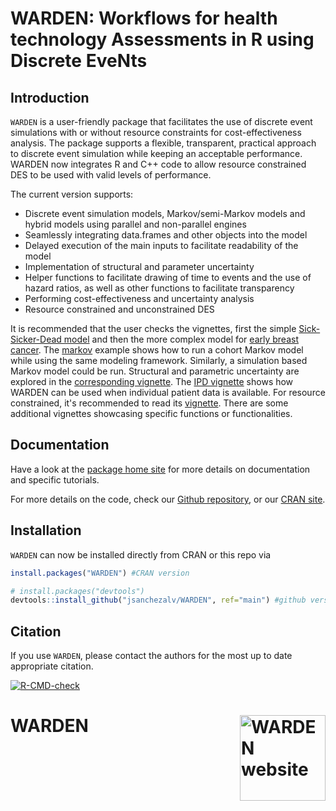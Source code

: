 
# WARDEN: Workflows for health technology Assessments in R using Discrete EveNts

## Introduction

`WARDEN` is a user-friendly package that facilitates the use of discrete
event simulations with or without resource constraints for cost-effectiveness
analysis. The package supports a flexible, transparent, practical
approach to discrete event simulation while keeping an acceptable
performance. WARDEN now integrates R and C++ code to allow resource constrained
DES to be used with valid levels of performance.

The current version supports:

- Discrete event simulation models, Markov/semi-Markov models and hybrid
  models using parallel and non-parallel engines
- Seamlessly integrating data.frames and other objects into the model
- Delayed execution of the main inputs to facilitate readability of the
  model
- Implementation of structural and parameter uncertainty
- Helper functions to facilitate drawing of time to events and the use
  of hazard ratios, as well as other functions to facilitate
  transparency
- Performing cost-effectiveness and uncertainty analysis
- Resource constrained and unconstrained DES

It is recommended that the user checks the vignettes, first the simple
[Sick-Sicker-Dead
model](https://jsanchezalv.github.io/WARDEN/articles/example_ssd.html)
and then the more complex model for [early breast
cancer](https://jsanchezalv.github.io/WARDEN/articles/example_eBC.html).
The
[markov](https://jsanchezalv.github.io/WARDEN/articles/example_markov.html)
example shows how to run a cohort Markov model while using the same
modeling framework. Similarly, a simulation based Markov model could be
run. Structural and parametric uncertainty are explored in the
[corresponding
vignette](https://jsanchezalv.github.io/WARDEN/articles/example_uncertainty.html).
The [IPD
vignette](https://jsanchezalv.github.io/WARDEN/articles/example_ipd.html)
shows how WARDEN can be used when individual patient data is available. For
resource constrained, it's recommended to read its 
[vignette](https://jsanchezalv.github.io/WARDEN/articles/example_ssd_constrained.html).
There are some additional vignettes showcasing specific functions or functionalities.

## Documentation

Have a look at the [package home
site](https://jsanchezalv.github.io/WARDEN/index.html) for more details
on documentation and specific tutorials.

For more details on the code, check our [Github
repository](https://github.com/jsanchezalv/WARDEN), or our [CRAN
site](https://cran.r-project.org/package=WARDEN).

## Installation

`WARDEN` can now be installed directly from CRAN or this repo via

``` r
install.packages("WARDEN") #CRAN version 

# install.packages("devtools")
devtools::install_github("jsanchezalv/WARDEN", ref="main") #github version
```

## Citation

If you use `WARDEN`, please contact the authors for the most up to date
appropriate citation.

<!-- badges: start -->

[![R-CMD-check](https://github.com/jsanchezalv/WARDEN/actions/workflows/R-CMD-check.yaml/badge.svg)](https://github.com/jsanchezalv/WARDEN/actions/workflows/R-CMD-check.yaml)
<!-- badges: end -->

# WARDEN <a href="https://jsanchezalv.github.io/WARDEN/"><img src="man/figures/logo.png" align="right" height="137" alt="WARDEN website" /></a>
